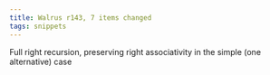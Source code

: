 ```yaml
---
title: Walrus r143, 7 items changed
tags: snippets
---
```


Full right recursion, preserving right associativity in the simple (one alternative) case
